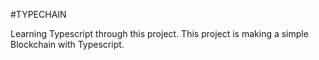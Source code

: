 #TYPECHAIN

Learning Typescript through this project.
This project is making a simple Blockchain with Typescript. 